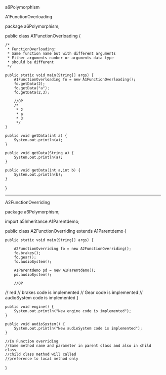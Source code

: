 a6Polymorphism

A1FunctionOverloading

package a6Polymorphism;

public class A1FunctionOverloading {
	
	/*
	 * FunctionOverloading: 
	 * Same function name but with different arguments
	 * Either arguments number or arguments data type
	 * should be different
	 */

	public static void main(String[] args) {
		A1FunctionOverloading fo = new A1FunctionOverloading();
		fo.getData(2);
		fo.getData("a");
		fo.getData(2,3);
		
		//OP
		/*
		 * 2
		 * a
		 * 3
		 */
	}
	
	public void getData(int a) {
		System.out.println(a);
	}
	
	public void getData(String a) {
		System.out.println(a);
	}
	
	public void getData(int a,int b) {
		System.out.println(b);
	}
}

--------------

A2FunctionOverriding

package a6Polymorphism;

import a5Inheritance.A1Parentdemo;

public class A2FunctionOverriding extends A1Parentdemo {

	public static void main(String[] args) {

		A2FunctionOverriding fo = new A2FunctionOverriding();
		fo.brakes();
		fo.gear();
		fo.audioSystem();
		
		A1Parentdemo pd = new A1Parentdemo();
		pd.audioSystem();

		//OP
//		red
//		brakes code is implemented
//		Gear code is implemented
//		audioSystem code is implemented
	}

	public void engine() {
		System.out.println("New engine code is implemented");
	}
	
	public void audioSystem() {
		System.out.println("New audioSystem code is implemented");
	}
	
	//In Function overriding 
	//Same method name and parameter in parent class and also in child class
	//child class method will called
	//preference to local method only
	
}
